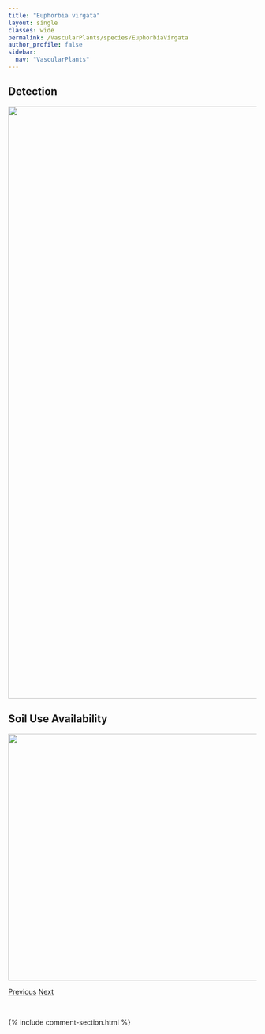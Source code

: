 ```yaml
---
title: "Euphorbia virgata"
layout: single
classes: wide
permalink: /VascularPlants/species/EuphorbiaVirgata
author_profile: false
sidebar:
  nav: "VascularPlants"
---
```


<h2>Detection</h2>

<a href="https://drive.google.com/uc?export=view&id=1lNFGyQC4bk3I6xoh5v2Fs2v1saOfaKxZ">
<img src="https://drive.google.com/uc?export=view&id=1lNFGyQC4bk3I6xoh5v2Fs2v1saOfaKxZ" height = "1200" width = "800">
</a>


<h2>Soil Use Availability</h2>

<a href="https://drive.google.com/uc?export=view&id=1saLJJ0qYMflZbj9a11JvEgSXc8qj4MPr">
<img src="https://drive.google.com/uc?export=view&id=1saLJJ0qYMflZbj9a11JvEgSXc8qj4MPr" height = "500" width = "1000">
</a>


<a href="/DevelopmentWebsite/VascularPlants/species/EuphorbiaSerpyllifolia" class="pagination--pager" title="Euphorbia serpyllifolia">Previous</a> <a href="/DevelopmentWebsite/VascularPlants/species/EuphrasiaNemorosa" class="pagination--pager" title="Euphrasia nemorosa">Next</a>

<p>&nbsp;</p>

{% include comment-section.html %}
